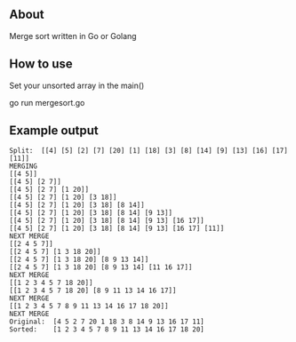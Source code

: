 <h2>About</h2>
Merge sort written in Go or Golang

<h2>How to use</h2>
<p>Set your unsorted array in the main()</p>
<p>go run mergesort.go</p>

<h2>Example output</h2>

```
Split:  [[4] [5] [2] [7] [20] [1] [18] [3] [8] [14] [9] [13] [16] [17] [11]]
MERGING
[[4 5]]
[[4 5] [2 7]]
[[4 5] [2 7] [1 20]]
[[4 5] [2 7] [1 20] [3 18]]
[[4 5] [2 7] [1 20] [3 18] [8 14]]
[[4 5] [2 7] [1 20] [3 18] [8 14] [9 13]]
[[4 5] [2 7] [1 20] [3 18] [8 14] [9 13] [16 17]]
[[4 5] [2 7] [1 20] [3 18] [8 14] [9 13] [16 17] [11]]
NEXT MERGE
[[2 4 5 7]]
[[2 4 5 7] [1 3 18 20]]
[[2 4 5 7] [1 3 18 20] [8 9 13 14]]
[[2 4 5 7] [1 3 18 20] [8 9 13 14] [11 16 17]]
NEXT MERGE
[[1 2 3 4 5 7 18 20]]
[[1 2 3 4 5 7 18 20] [8 9 11 13 14 16 17]]
NEXT MERGE
[[1 2 3 4 5 7 8 9 11 13 14 16 17 18 20]]
NEXT MERGE
Original:  [4 5 2 7 20 1 18 3 8 14 9 13 16 17 11]
Sorted:    [1 2 3 4 5 7 8 9 11 13 14 16 17 18 20]
```
